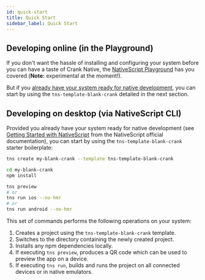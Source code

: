 ```yaml
---
id: quick-start
title: Quick Start
sidebar_label: Quick Start
---
```

<!-- contributors: [shirakaba, rigor789, eddyverbruggen, damain, ikoevska, jlooper]
 -->

## Developing online (in the Playground)

If you don't want the hassle of installing and configuring your system before you can have a taste of Crank Native, the [NativeScript Playground](https://play.nativescript.org/?template=play-react&id=lwOLY2&v=3) has you covered (**Note:** experimental at the moment!).

But if you [already have your system ready for native development](/docs/installation), you can start by using the `tns-template-blank-crank` detailed in the next section.

## Developing on desktop (via NativeScript CLI)

Provided you already have your system ready for native development (see [Getting Started with NativeScript](https://www.nativescript.org/getting-started-with-nativescript) from the NativeScript official documentation), you can start by using the `tns-template-blank-crank` starter boilerplate:

```sh
tns create my-blank-crank --template tns-template-blank-crank

cd my-blank-crank
npm install

tns preview
# or
tns run ios --no-hmr
# or
tns run android --no-hmr
```
This set of commands performs the following operations on your system:

1. Creates a project using the `tns-template-blank-crank` template.
2. Switches to the directory containing the newly created project.
3. Installs any npm dependencies locally.
4. If executing `tns preview`, produces a QR code which can be used to preview the app on a device.
5. If executing `tns run`, builds and runs the project on all connected devices or in native emulators.
